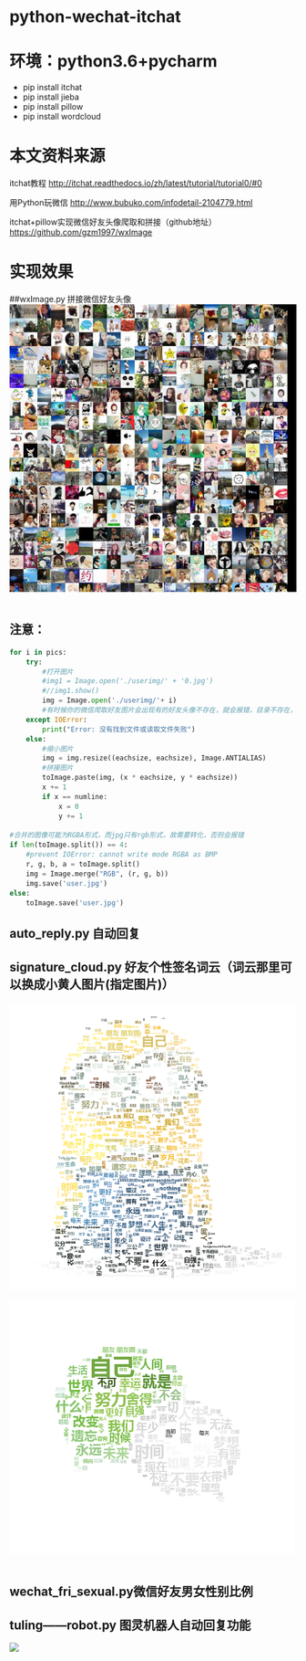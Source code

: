 # python-wechat-itchat
# 环境：python3.6+pycharm
- pip install itchat
- pip install jieba
- pip install pillow
- pip install wordcloud

# 本文资料来源
itchat教程
http://itchat.readthedocs.io/zh/latest/tutorial/tutorial0/#0

用Python玩微信
http://www.bubuko.com/infodetail-2104779.html

itchat+pillow实现微信好友头像爬取和拼接（github地址）
https://github.com/gzm1997/wxImage

# 实现效果
##wxImage.py  拼接微信好友头像
![](https://github.com/vickey4/python_itchat_wechat/raw/master/user1.jpg)  
## 注意：

```python
for i in pics:
	try:
		#打开图片
		#img1 = Image.open('./userimg/' + '0.jpg')
		#//img1.show()
		img = Image.open('./userimg/'+ i)
		#有时候你的微信爬取好友图片会出现有的好友头像不存在，就会报错，目录不存在，这个时候你就根据console的错误提示，更新掉那张图片，然后再屏蔽掉爬取图片的那段代码即可
	except IOError:
		print("Error: 没有找到文件或读取文件失败")
	else:
		#缩小图片
		img = img.resize((eachsize, eachsize), Image.ANTIALIAS)
		#拼接图片
		toImage.paste(img, (x * eachsize, y * eachsize))
		x += 1
		if x == numline:
			x = 0
			y += 1

#合并的图像可能为RGBA形式，而jpg只有rgb形式，故需要转化，否则会报错
if len(toImage.split()) == 4:
    #prevent IOError: cannot write mode RGBA as BMP
    r, g, b, a = toImage.split()
    img = Image.merge("RGB", (r, g, b))
    img.save('user.jpg')
else:
	toImage.save('user.jpg')
```

## auto_reply.py 自动回复

## signature_cloud.py  好友个性签名词云（词云那里可以换成小黄人图片(指定图片)）
![](https://github.com/vickey4/python_itchat_wechat/raw/master/wechat_cloud.png)  
![](https://github.com/vickey4/python_itchat_wechat/raw/master/wechat_cloud1.png)  

## wechat_fri_sexual.py微信好友男女性别比例

## tuling——robot.py 图灵机器人自动回复功能
![](http://7xrip4.com1.z0.glb.clouddn.com/shiyanlou/itchat/2/demo.png?imageView/2/h/400/)
